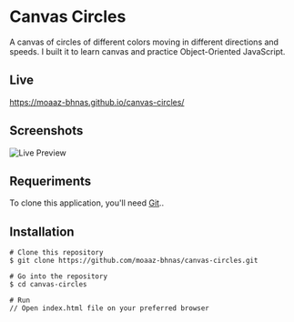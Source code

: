 # Canvas Circles
A canvas of circles of different colors moving in different directions and speeds. I built it to learn canvas and practice Object-Oriented JavaScript.

## Live
https://moaaz-bhnas.github.io/canvas-circles/
 
## Screenshots
![Live Preview](https://media.giphy.com/media/KZx54L1EKk13syGQ3C/giphy.gif)

## Requeriments
To clone this application, you'll need [Git](https://git-scm.com/)..

## Installation
```
# Clone this repository
$ git clone https://github.com/moaaz-bhnas/canvas-circles.git

# Go into the repository
$ cd canvas-circles

# Run
// Open index.html file on your preferred browser
```
